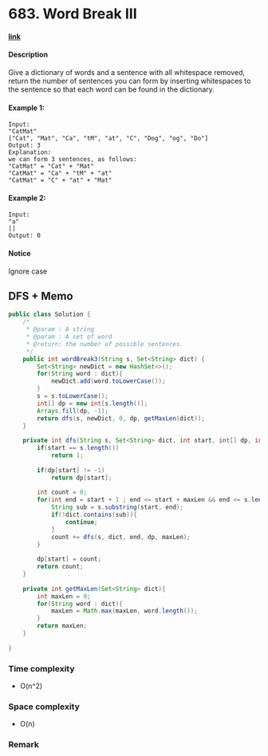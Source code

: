 # 683. Word Break III

#### [link](https://leetcode.com/problems/XXX/description/)

#### Description
Give a dictionary of words and a sentence with all whitespace removed, return the number of sentences you can form by inserting whitespaces to the sentence so that each word can be found in the dictionary.

#### Example 1:
```
Input:
"CatMat"
["Cat", "Mat", "Ca", "tM", "at", "C", "Dog", "og", "Do"]
Output: 3
Explanation:
we can form 3 sentences, as follows:
"CatMat" = "Cat" + "Mat"
"CatMat" = "Ca" + "tM" + "at"
"CatMat" = "C" + "at" + "Mat"
```
#### Example 2:
```
Input:
"a"
[]
Output: 0
```

#### Notice
Ignore case

## DFS + Memo
```java
public class Solution {
    /*
     * @param : A string
     * @param : A set of word
     * @return: the number of possible sentences.
     */
    public int wordBreak3(String s, Set<String> dict) {
        Set<String> newDict = new HashSet<>();
        for(String word : dict){
            newDict.add(word.toLowerCase());
        }
        s = s.toLowerCase();
        int[] dp = new int[s.length()];
        Arrays.fill(dp, -1);
        return dfs(s, newDict, 0, dp, getMaxLen(dict));
    }
    
    private int dfs(String s, Set<String> dict, int start, int[] dp, int maxLen){
        if(start == s.length())
            return 1;
        
        if(dp[start] != -1)
            return dp[start];
        
        int count = 0;
        for(int end = start + 1 ; end <= start + maxLen && end <= s.length() ; end++){
            String sub = s.substring(start, end);
            if(!dict.contains(sub)){
                continue;
            }
            count += dfs(s, dict, end, dp, maxLen);
        }
        
        dp[start] = count;
        return count;
    }
    
    private int getMaxLen(Set<String> dict){
        int maxLen = 0;
        for(String word : dict){
            maxLen = Math.max(maxLen, word.length());
        }
        return maxLen;
    }
    
}
```
### Time complexity
* O(n^2)
### Space complexity
* O(n)
### Remark